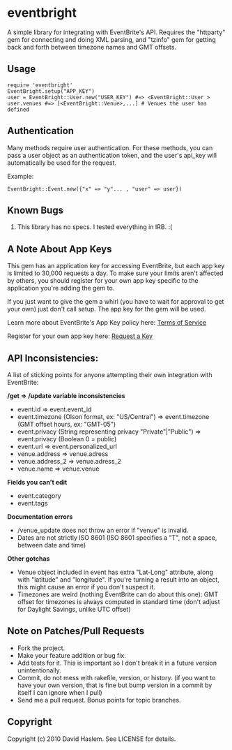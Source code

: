 eventbright
================

A simple library for integrating with EventBrite's API. Requires the "httparty" gem for connecting and doing XML parsing, and "tzinfo" gem for getting back and forth between timezone names and GMT offsets.

Usage
-----

    require 'eventbright'
    EventBright.setup("APP_KEY")
    user = EventBright::User.new("USER_KEY") #=> <EventBright::User >
    user.venues #=> [<EventBright::Venue>,...] # Venues the user has defined

Authentication
--------------
Many methods require user authentication. For these methods, you can pass a user object as an authentication token, and the user's api_key will automatically be used for the request. 

Example:
    
    EventBright::Event.new({"x" => "y"... , "user" => user})

Known Bugs
----------

1. This library has no specs. I tested everything in IRB. :(

A Note About App Keys
---------------------

This gem has an application key for accessing EventBrite, but each app key is limited to 30,000 requests a day. To make sure your limits aren't affected by others, you should register for your own app key specific to the application you're adding the gem to. 

If you just want to give the gem a whirl (you have to wait for approval to get your own) just don't call setup. The app key for the gem will be used.

Learn more about EventBrite's App Key policy here: [Terms of Service](http://www.eventbrite.com/api/terms)

Register for your own app key here: [Request a Key](http://www.eventbrite.com/api/key/)


API Inconsistencies:
--------------------

A list of sticking points for anyone attempting their own integration with EventBrite:

__/get => /update variable inconsistencies__

* event.id => event.event_id
* event.timezone (Olson format, ex: "US/Central") => event.timezone (GMT offset hours, ex: "GMT-05")
* event.privacy (String representing privacy "Private"|"Public") => event.privacy (Boolean 0 = public)
* event.url => event.personalized_url
* venue.address => venue.adress
* venue.address_2 => venue.adress_2
* venue.name => venue.venue

__Fields you can't edit__

* event.category
* event.tags

__Documentation errors__

* /venue_update does not throw an error if "venue" is invalid. 
* Dates are not strictly ISO 8601 (ISO 8601 specifies a "T", not a space, between date and time)

__Other gotchas__

* Venue object included in event has extra "Lat-Long" attribute, along with "latitude" and "longitude". If you're turning a result into an object, this might cause an error if you don't suspect it.
* Timezones are weird (nothing EventBrite can do about this one): GMT offset for timezones is always computed in standard time (don't adjust for Daylight Savings, unlike UTC offset) 

Note on Patches/Pull Requests
-----------------------------
 
* Fork the project.
* Make your feature addition or bug fix.
* Add tests for it. This is important so I don't break it in a
  future version unintentionally.
* Commit, do not mess with rakefile, version, or history.
  (if you want to have your own version, that is fine but bump version in a commit by itself I can ignore when I pull)
* Send me a pull request. Bonus points for topic branches.

Copyright
---------

Copyright (c) 2010 David Haslem. See LICENSE for details.
